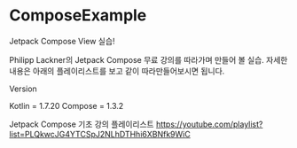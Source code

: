 # ComposeExample
Jetpack Compose View 실습!

Philipp Lackner의 Jetpack Compose 무료 강의를 따라가며 만들어 볼 실습.
자세한 내용은 아래의 플레이리스트를 보고 같이 따라만들어보시면 됩니다.

Version

Kotlin = 1.7.20
Compose = 1.3.2

Jetpack Compose 기초 강의 플레이리스트
https://youtube.com/playlist?list=PLQkwcJG4YTCSpJ2NLhDTHhi6XBNfk9WiC
